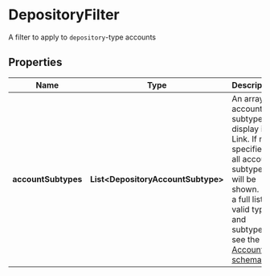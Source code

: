 

# DepositoryFilter

A filter to apply to `depository`-type accounts

## Properties

| Name | Type | Description | Notes |
|------------ | ------------- | ------------- | -------------|
|**accountSubtypes** | **List&lt;DepositoryAccountSubtype&gt;** | An array of account subtypes to display in Link. If not specified, all account subtypes will be shown. For a full list of valid types and subtypes, see the [Account schema](https://plaid.com/docs/api/accounts#account-type-schema).  |  |



